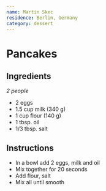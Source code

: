 ```yaml
---
name: Martin Skec
residence: Berlin, Germany
category: dessert
---
```


# Pancakes

## Ingredients
*2 people*
* 2 eggs
* 1.5 cup milk (340 g)
* 1 cup flour (140 g)
* 1 tbsp. oil
* 1/3 tbsp. salt

## Instructions
* In a bowl add 2 eggs, milk and oil
* Mix together for 20 seconds
* Add flour, salt
* Mix all until smooth 

